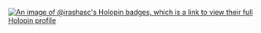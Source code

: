 [![An image of @irashasc's Holopin badges, which is a link to view their full Holopin profile](https://holopin.me/irashasc)](https://holopin.io/@irashasc)
